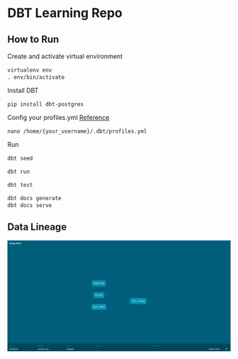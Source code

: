 # DBT Learning Repo

## How to Run

Create and activate virtual environment
```
virtualenv env
. env/bin/activate
```

Install DBT
```
pip install dbt-postgres
```

Config your profiles.yml [Reference](https://docs.getdbt.com/dbt-cli/configure-your-profile)
```
nano /home/{your_username}/.dbt/profiles.yml
```

Run

```
dbt seed
```

```
dbt run
```

```
dbt test
```

```
dbt docs generate
dbt docs serve
```

## Data Lineage
![lineage](./static/lineage.png)
